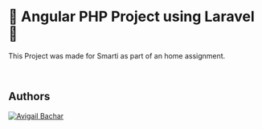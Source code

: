 &nbsp;
# 🚀 Angular PHP Project using Laravel 🚀

This Project was made for Smarti as part of an home assignment.



&nbsp;
## Authors

[![Avigail Bachar](https://media-exp1.licdn.com/dms/image/D5635AQEW_LwvJD970Q/profile-framedphoto-shrink_200_200/0/1629145666633?e=1633456800&v=beta&t=MoV_Gxj8aFW4A0SU5tezxKleh-kx99PbFNCghDyQBvU)](https://github.com/BacharAvigail)
